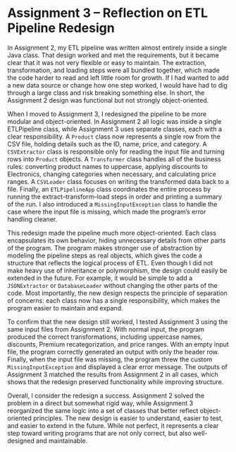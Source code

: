 # Assignment 3 – Reflection on ETL Pipeline Redesign

In Assignment 2, my ETL pipeline was written almost entirely inside a single Java class. That design worked and met the requirements, but it became clear that it was not very flexible or easy to maintain. The extraction, transformation, and loading steps were all bundled together, which made the code harder to read and left little room for growth. If I had wanted to add a new data source or change how one step worked, I would have had to dig through a large class and risk breaking something else. In short, the Assignment 2 design was functional but not strongly object-oriented.

When I moved to Assignment 3, I redesigned the pipeline to be more modular and object-oriented. In Assignment 2 all logic was inside a single ETLPipeline class, while Assignment 3 uses separate classes, each with a clear responsibility. A `Product` class now represents a single row from the CSV file, holding details such as the ID, name, price, and category. A `CSVExtractor` class is responsible only for reading the input file and turning rows into `Product` objects. A `Transformer` class handles all of the business rules: converting product names to uppercase, applying discounts to Electronics, changing categories when necessary, and calculating price ranges. A `CSVLoader` class focuses on writing the transformed data back to a file. Finally, an `ETLPipelineApp` class coordinates the entire process by running the extract–transform–load steps in order and printing a summary of the run. I also introduced a `MissingInputException` class to handle the case where the input file is missing, which made the program’s error handling cleaner.

This redesign made the pipeline much more object-oriented. Each class encapsulates its own behavior, hiding unnecessary details from other parts of the program. The program makes stronger use of abstraction by modeling the pipeline steps as real objects, which gives the code a structure that reflects the logical process of ETL. Even though I did not make heavy use of inheritance or polymorphism, the design could easily be extended in the future. For example, it would be simple to add a `JSONExtractor` or `DatabaseLoader` without changing the other parts of the code. Most importantly, the new design respects the principle of separation of concerns: each class now has a single responsibility, which makes the program easier to maintain and expand.

To confirm that the new design still worked, I tested Assignment 3 using the same input files from Assignment 2. With normal input, the program produced the correct transformations, including uppercase names, discounts, Premium recategorization, and price ranges. With an empty input file, the program correctly generated an output with only the header row. Finally, when the input file was missing, the program threw the custom `MissingInputException` and displayed a clear error message. The outputs of Assignment 3 matched the results from Assignment 2 in all cases, which shows that the redesign preserved functionality while improving structure.

Overall, I consider the redesign a success. Assignment 2 solved the problem in a direct but somewhat rigid way, while Assignment 3 reorganized the same logic into a set of classes that better reflect object-oriented principles. The new design is easier to understand, easier to test, and easier to extend in the future. While not perfect, it represents a clear step toward writing programs that are not only correct, but also well-designed and maintainable.